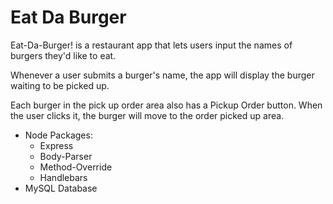# Eat Da Burger

Eat-Da-Burger! is a restaurant app that lets users input the names of burgers they'd like to eat.

Whenever a user submits a burger's name, the app will display the burger waiting to be picked up.

Each burger in the pick up order area also has a Pickup Order button. When the user clicks it, the burger will move to the order picked up area.

* Node Packages:
	* Express
	* Body-Parser
	* Method-Override
	* Handlebars
* MySQL Database